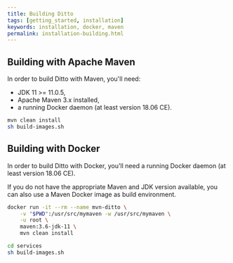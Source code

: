 ```yaml
---
title: Building Ditto
tags: [getting_started, installation]
keywords: installation, docker, maven
permalink: installation-building.html
---
```


## Building with Apache Maven

In order to build Ditto with Maven, you'll need:
* JDK 11 >= 11.0.5,
* Apache Maven 3.x installed,
* a running Docker daemon (at least version 18.06 CE).

```bash
mvn clean install
sh build-images.sh
```

## Building with Docker

In order to build Ditto with Docker, you'll need a running Docker daemon (at least version 18.06 CE).

If you do not have the appropriate Maven and JDK version available, you can also use a Maven Docker image as build 
environment.

```bash
docker run -it --rm --name mvn-ditto \
    -v "$PWD":/usr/src/mymaven -w /usr/src/mymaven \
    -u root \
    maven:3.6-jdk-11 \
    mvn clean install

cd services
sh build-images.sh
```

